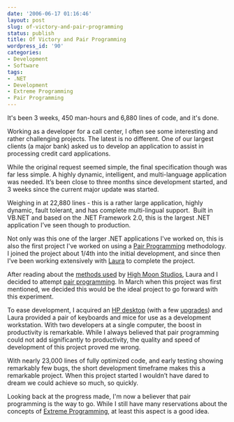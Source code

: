 ```yaml
---
date: '2006-06-17 01:16:46'
layout: post
slug: of-victory-and-pair-programming
status: publish
title: Of Victory and Pair Programming
wordpress_id: '90'
categories:
- Development
- Software
tags:
- .NET
- Development
- Extreme Programming
- Pair Programming
---
```


It's been 3 weeks, 450 man-hours and 6,880 lines of code, and it's done.

Working as a developer for a call center, I often see some interesting and rather challenging projects. The latest is no different. One of our largest clients (a major bank) asked us to develop an application to assist in processing credit card applications.

While the original request seemed simple, the final specification though was far less simple. A highly dynamic, intelligent, and multi-language application was needed. It’s been close to three months since development started, and 3 weeks since the current major update was started.

Weighing in at 22,880 lines - this is a rather large application, highly dynamic, fault tolerant, and has complete multi-lingual support.  Built in VB.NET and based on the .NET Framework 2.0, this is the largest .NET application I’ve seen though to production.

Not only was this one of the larger .NET applications I've worked on, this is also the first project I've worked on using a [Pair Programming](http://www.pairprogramming.com/) methodology. I joined the project about 1/4th into the initial development, and since then I’ve been working extensively with [Laura](http://www.verbalclay.com/blog) to complete the project.

After reading about the [methods used](http://www.gamesfromwithin.com/articles/0602/000104.html) by [High Moon Studios](http://highmoonstudios.com/), Laura and I decided to attempt [pair programming](http://verbalclay.drunkenhyena.com/blog/2006/05/05/extreme-programming/). In March when this project was first mentioned, we decided this would be the ideal project to go forward with this experiment.

To ease development, I acquired an [HP desktop](http://reviews.cnet.com/HP_Pavilion_533w_C_2_GHz/4507-3118_7-30381630.html?tag=nav) (with a few [upgrades](http://www.bestbuy.com/site/olspage.jsp?skuId=6308131&type=product&id=1074787987929)) and Laura provided a pair of keyboards and mice for use as a development workstation. With two developers at a single computer, the boost in productivity is remarkable. While I always believed that pair programming could not add significantly to productivity, the quality and speed of development of this project proved me wrong.

With nearly 23,000 lines of fully optimized code, and early testing showing remarkably few bugs, the short development timeframe makes this a remarkable project. When this project started I wouldn’t have dared to dream we could achieve so much, so quickly.

Looking back at the progress made, I'm now a believer that pair programming is the way to go. While I still have many reservations about the concepts of [Extreme Programming](http://en.wikipedia.org/wiki/Extreme_Programming), at least this aspect is a good idea.
